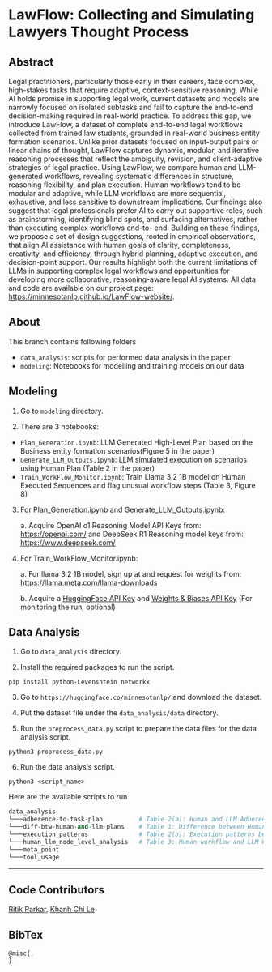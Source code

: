 # LawFlow: Collecting and Simulating Lawyers Thought Process

## Abstract
Legal practitioners, particularly those early in their careers, face complex, high-stakes tasks that require adaptive, context-sensitive reasoning. While AI holds
promise in supporting legal work, current datasets and models are narrowly focused on isolated subtasks and fail to capture the end-to-end decision-making required in real-world practice. To address this gap, we introduce LawFlow, a dataset of complete end-to-end legal workflows collected from trained law students, grounded in real-world business entity formation scenarios. Unlike prior datasets focused on input-output pairs or linear chains of thought, LawFlow captures dynamic, modular, and iterative reasoning processes that reflect the ambiguity, revision, and client-adaptive strategies of legal practice. Using LawFlow, we compare human and LLM-generated workflows, revealing systematic differences in structure, reasoning flexibility, and plan execution. Human workflows tend to be modular and adaptive, while LLM workflows are more sequential, exhaustive, and less sensitive to downstream implications. Our findings also suggest that legal professionals prefer AI to carry out supportive roles, such as brainstorming, identifying blind spots, and surfacing alternatives, rather than executing complex workflows end-to- end. Building on these findings, we propose a set of design suggestions, rooted in empirical observations, that align AI assistance with human goals of clarity, completeness, creativity, and efficiency, through hybrid planning, adaptive execution, and decision-point support. Our results highlight both the current limitations of LLMs in supporting complex legal workflows and opportunities for developing more collaborative, reasoning-aware legal AI systems. All data and code are available on our project page: https://minnesotanlp.github.io/LawFlow-website/.

## About
This branch contains following folders
- `data_analysis`: scripts for performed data analysis in the paper
- `modeling`: Notebooks for modelling and training models on our data


## Modeling
1. Go to `modeling` directory.

2. There are 3 notebooks:
- `Plan_Generation.ipynb`: LLM Generated High-Level Plan based on the Business entity formation scenarios(Figure 5 in the paper)
- `Generate_LLM_Outputs.ipynb`: LLM simulated execution on scenarios using Human Plan (Table 2 in the paper)
- `Train_WorkFlow_Monitor.ipynb`: Train Llama 3.2 1B model on Human Executed Sequences and flag unusual workflow steps (Table 3, Figure 8)

3. For Plan_Generation.ipynb and Generate_LLM_Outputs.ipynb:

   a. Acquire OpenAI o1 Reasoning Model API Keys from: https://openai.com/ and DeepSeek R1 Reasoning model keys from: https://www.deepseek.com/

4. For Train_WorkFlow_Monitor.ipynb:

   a. For llama 3.2 1B model, sign up at and request for weights from: https://llama.meta.com/llama-downloads

   b. Acquire a [HuggingFace API Key]([url](https://huggingface.co/)) and [Weights & Biases API Key]([url](https://wandb.ai)) (For monitoring the run, optional)

## Data Analysis
1. Go to `data_analysis` directory.

2. Install the required packages to run the script.

```
pip install python-Levenshtein networkx
```
3. Go to `https://huggingface.co/minnesotanlp/` and download the dataset.

4. Put the dataset file under the `data_analysis/data` directory.

5. Run the `preprocess_data.py` script to prepare the data files for the data analysis script.
```
python3 proprocess_data.py
```

6. Run the data analysis script.
```
python3 <script_name>
```

Here are the available scripts to run
```python
data_analysis
└───adherence-to-task-plan          # Table 2(a): Human and LLM Adherence to its Plan
└───diff-btw-human-and-llm-plans    # Table 1: Difference between Human and LLM Plans
└───execution_patterns              # Table 2(b): Execution patterns between Human and LLM
└───human_llm_node_level_analysis   # Table 3: Human workflow and LLM Workflow
└───meta_point
└───tool_usage
```

---
## Code Contributors
[Ritik Parkar](https://github.com/RitikParkar), [Khanh Chi Le](https://github.com/chile2706) 

## BibTex
```
@misc{,
}
```
